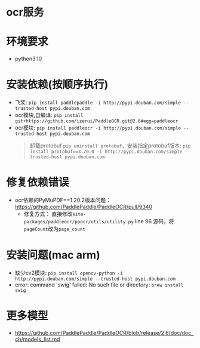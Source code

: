 # ocr服务

# 环境要求
* python3.10

# 安装依赖(按顺序执行)
* 飞浆: `pip install paddlepaddle -i http://pypi.douban.com/simple --trusted-host pypi.douban.com`
* ocr模块,自编译: `pip install git+https://github.com/izerui/PaddleOCR.git@2.6#egg=paddleocr`
* ocr模块: `pip install paddleocr -i http://pypi.douban.com/simple --trusted-host pypi.douban.com`
  > 卸载protobuf `pip uninstall protobuf`，安装指定protobuf版本: `pip install protobuf==3.20.0 -i http://pypi.douban.com/simple --trusted-host pypi.douban.com`

# 修复依赖错误
* ocr依赖的PyMuPDF==1.20.2版本问题：https://github.com/PaddlePaddle/PaddleOCR/pull/9340
  * 修复方式： 直接修改`site-packages/paddleocr/ppocr/utils/utility.py` line 96 源码，将`pageCount`改为`page_count`

# 安装问题(mac arm)
* 缺少cv2模块: `pip install opencv-python -i http://pypi.douban.com/simple --trusted-host pypi.douban.com`
* error: command 'swig' failed: No such file or directory: `brew install swig`

# 更多模型
* https://github.com/PaddlePaddle/PaddleOCR/blob/release/2.6/doc/doc_ch/models_list.md